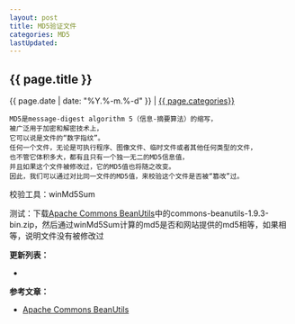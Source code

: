 ```yaml
---
layout: post
title: MD5验证文件
categories: MD5
lastUpdated: 
---
```


## {{ page.title }}

{{ page.date | date: "%Y.%-m.%-d" }} | <a href="/archive#{{ page.categories }}">{{ page.categories}}</a>

```
MD5是message-digest algorithm 5（信息-摘要算法）的缩写，
被广泛用于加密和解密技术上，
它可以说是文件的“数字指纹”。
任何一个文件，无论是可执行程序、图像文件、临时文件或者其他任何类型的文件，
也不管它体积多大，都有且只有一个独一无二的MD5信息值，
并且如果这个文件被修改过，它的MD5值也将随之改变。
因此，我们可以通过对比同一文件的MD5值，来校验这个文件是否被“篡改”过。
```

校验工具：winMd5Sum

测试：下载[Apache Commons BeanUtils][1]中的commons-beanutils-1.9.3-bin.zip，然后通过winMd5Sum计算的md5是否和网站提供的md5相等，如果相等，说明文件没有被修改过





**更新列表：**

*



**参考文章：**

* [Apache Commons BeanUtils][1]

[1]: http://commons.apache.org/proper/commons-beanutils/download_beanutils.cgi

